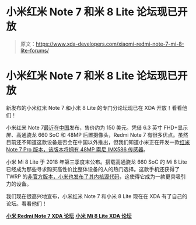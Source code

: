 # 小米红米 Note 7 和米 8 Lite 论坛现已开放

> 原文：<https://www.xda-developers.com/xiaomi-redmi-note-7-mi-8-lite-forums/>

# 小米红米 Note 7 和米 8 Lite 论坛现已开放

新发布的小米红米 Note 7 和小米 8 Lite 的专门分论坛现已在 XDA 开放！看看他们！

小米红米 Note 7[最近在中国](https://www.xda-developers.com/redmi-note-7-launch-specifications-pricing-availability/)发布，售价约为 150 美元。凭借 6.3 英寸 FHD+显示屏、高通骁龙 660 SoC 和 48MP 后置摄像头，Redmi Note 7 有很多优点。虽然目前还不知道这款设备是否会在中国以外推出，但我们知道小米正在开发一款[红米 Note 7 Pro 版本，该版本将拥有 48MP 索尼 IMX586 传感器](https://www.xda-developers.com/redmi-note-7-pro-48mp-sony-imx586/)。

小米 Mi 8 Lite 于 2018 年第三季度末公布。搭载高通骁龙 660 SoC 的 Mi 8 Lite 已经成为那些寻求购买高性价比整体设备的人的热门选择。这款手机还获得了 TWRP 的[非官方版本，小米也](https://www.xda-developers.com/xiaomi-mi-8-lite-unofficial-twrp/)[发布了其内核源代码](https://www.xda-developers.com/xiaomi-mi-8-lite-kernel-source-code/)，这使得它成为一款更具吸引力的设备。

我们现在很高兴地宣布，小米红米 Note 7 和小米 8 Lite 现在在 XDA 有了自己的论坛。看看他们！

[**小米 Redmi Note 7 XDA 论坛**](https://forum.xda-developers.com/redmi-note-7) [**小米 Mi 8 Lite XDA 论坛**](https://forum.xda-developers.com/mi-8-Lite)
